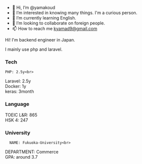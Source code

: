 - 👋 Hi, I’m @yamakoud
- 👀 I’m interested in knowing many things. I'm a curious person.
- 🌱 I’m currently learning English.
- 💞️ I’m looking to collaborate on foreign people.
- 📫 How to reach me kyamad9@gmail.com

Hi!
I'm backend engineer in Japan.

I mainly use php and laravel.


### Tech

    PHP: 2.5y<br>
Laravel: 2.5y<br>
 Docker: 1y<br>
  keras: 3month<br>

### Language
TOEIC L&R: 865<br>
    HSK 4: 247<br>

### University
      NAME: Fukuoka-University<br>
DEPARTMENT: Commerce<br>
       GPA: around 3.7<br>

<!---
yamakoud/yamakoud is a ✨ special ✨ repository because its `README.md` (this file) appears on your GitHub profile.
You can click the Preview link to take a look at your changes.
--->
